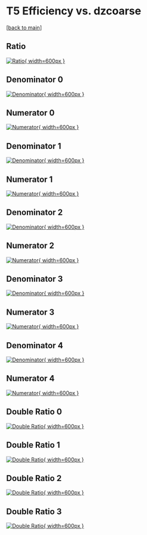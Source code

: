 # T5 Efficiency vs. dzcoarse

[[back to main](./)]



## Ratio

[![Ratio](../mtv/var/T5_vtr_11_1_eff_dzcoarse.png){ width=600px }](../mtv/var/T5_vtr_11_1_eff_dzcoarse.pdf)

## Denominator 0

[![Denominator](../mtv/den/T5_vtr_11_1_eff_dzcoarse_den0.png){ width=600px }](../mtv/den/T5_vtr_11_1_eff_dzcoarse_den0.pdf)

## Numerator 0

[![Numerator](../mtv/num/T5_vtr_11_1_eff_dzcoarse_num0.png){ width=600px }](../mtv/num/T5_vtr_11_1_eff_dzcoarse_num0.pdf)

## Denominator 1

[![Denominator](../mtv/den/T5_vtr_11_1_eff_dzcoarse_den1.png){ width=600px }](../mtv/den/T5_vtr_11_1_eff_dzcoarse_den1.pdf)

## Numerator 1

[![Numerator](../mtv/num/T5_vtr_11_1_eff_dzcoarse_num1.png){ width=600px }](../mtv/num/T5_vtr_11_1_eff_dzcoarse_num1.pdf)

## Denominator 2

[![Denominator](../mtv/den/T5_vtr_11_1_eff_dzcoarse_den2.png){ width=600px }](../mtv/den/T5_vtr_11_1_eff_dzcoarse_den2.pdf)

## Numerator 2

[![Numerator](../mtv/num/T5_vtr_11_1_eff_dzcoarse_num2.png){ width=600px }](../mtv/num/T5_vtr_11_1_eff_dzcoarse_num2.pdf)

## Denominator 3

[![Denominator](../mtv/den/T5_vtr_11_1_eff_dzcoarse_den3.png){ width=600px }](../mtv/den/T5_vtr_11_1_eff_dzcoarse_den3.pdf)

## Numerator 3

[![Numerator](../mtv/num/T5_vtr_11_1_eff_dzcoarse_num3.png){ width=600px }](../mtv/num/T5_vtr_11_1_eff_dzcoarse_num3.pdf)

## Denominator 4

[![Denominator](../mtv/den/T5_vtr_11_1_eff_dzcoarse_den4.png){ width=600px }](../mtv/den/T5_vtr_11_1_eff_dzcoarse_den4.pdf)

## Numerator 4

[![Numerator](../mtv/num/T5_vtr_11_1_eff_dzcoarse_num4.png){ width=600px }](../mtv/num/T5_vtr_11_1_eff_dzcoarse_num4.pdf)

## Double Ratio 0

[![Double Ratio](../mtv/ratio/T5_vtr_11_1_eff_dzcoarse_ratio0.png){ width=600px }](../mtv/ratio/T5_vtr_11_1_eff_dzcoarse_ratio0.pdf)

## Double Ratio 1

[![Double Ratio](../mtv/ratio/T5_vtr_11_1_eff_dzcoarse_ratio1.png){ width=600px }](../mtv/ratio/T5_vtr_11_1_eff_dzcoarse_ratio1.pdf)

## Double Ratio 2

[![Double Ratio](../mtv/ratio/T5_vtr_11_1_eff_dzcoarse_ratio2.png){ width=600px }](../mtv/ratio/T5_vtr_11_1_eff_dzcoarse_ratio2.pdf)

## Double Ratio 3

[![Double Ratio](../mtv/ratio/T5_vtr_11_1_eff_dzcoarse_ratio3.png){ width=600px }](../mtv/ratio/T5_vtr_11_1_eff_dzcoarse_ratio3.pdf)

